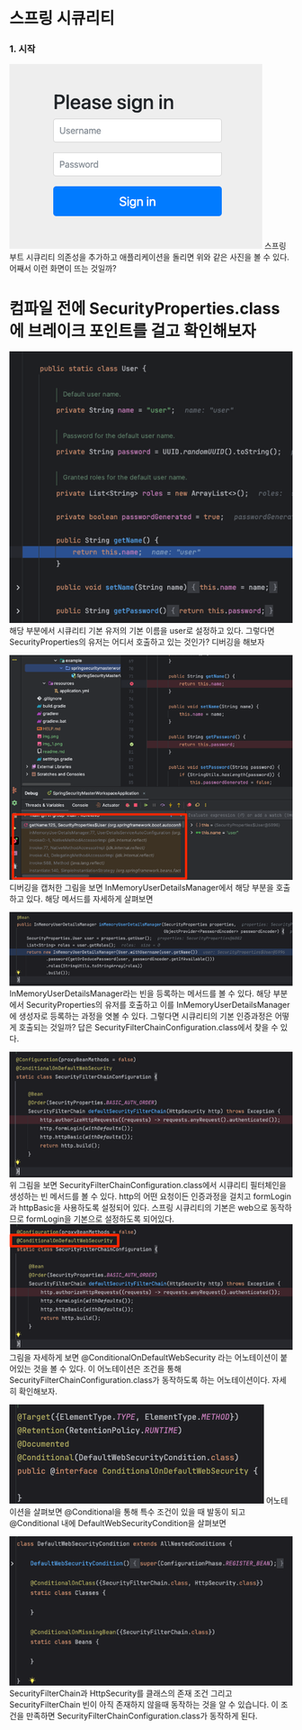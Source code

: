 # 스프링 시큐리티
### 1. 시작 
![img.png](img.png)
스프링 부트 시큐리티 의존성을 추가하고 애플리케이션을 돌리면 위와 같은 사진을 볼 수 있다. 
어째서 이런 화면이 뜨는 것일까?

# 컴파일 전에 SecurityProperties.class에 브레이크 포인트를 걸고 확인해보자  
![img_1.png](img_1.png)
해당 부분에서 시큐리티 기본 유저의 기본 이름을 user로 설정하고 있다.
그렇다면 SecurityProperties의 유저는 어디서 호출하고 있는 것인가? 디버깅을 해보자

![img_2.png](img_2.png)
디버깅을 캡처한 그림을 보면 InMemoryUserDetailsManager에서 해당 부분을 호출하고 있다.
해당 메서드를 자세하게 살펴보면

![img_3.png](img_3.png)
InMemoryUserDetailsManager라는 빈을 등록하는 메서드를 볼 수 있다. 해당 부분에서 SecurityProperties의 유저를 호출하고
이를 InMemoryUserDetailsManager에 생성자로 등록하는 과정을 엿볼 수 있다.
그렇다면 시큐리티의 기본 인증과정은 어떻게 호출되는 것일까?
답은 SecurityFilterChainConfiguration.class에서 찾을 수 있다.

![img_4.png](img_4.png)
위 그림을 보면 SecurityFilterChainConfiguration.class에서 시큐리티 필터체인을 생성하는 빈 메서드를 볼 수 있다.
http의 어떤 요청이든 인증과정을 걸치고 formLogin과 httpBasic을 사용하도록 설정되어 있다. 스프링 시큐리티의 기본은 web으로 동작하므로
formLogin을 기본으로 설정하도록 되어있다.
![img_5.png](img_5.png)
그림을 자세하게 보면 @ConditionalOnDefaultWebSecurity 라는 어노테이션이 붙어있는 것을 볼 수 있다. 이 어노테이션은
조건을 통해 SecurityFilterChainConfiguration.class가 동작하도록 하는 어노테이션이다. 자세히 확인해보자.

![img_6.png](img_6.png)
어노테이션을 살펴보면 @Conditional을 통해 특수 조건이 있을 때 발동이 되고 @Conditional 내에 DefaultWebSecurityCondition을 살펴보면

![img_7.png](img_7.png)
SecurityFilterChain과 HttpSecurity를 클래스의 존재 조건 
그리고 SecurityFilterChain 빈이 아직 존재하지 않을때 동작하는 것을 알 수 있습니다.
이 조건을 만족하면 SecurityFilterChainConfiguration.class가 동작하게 된다.

